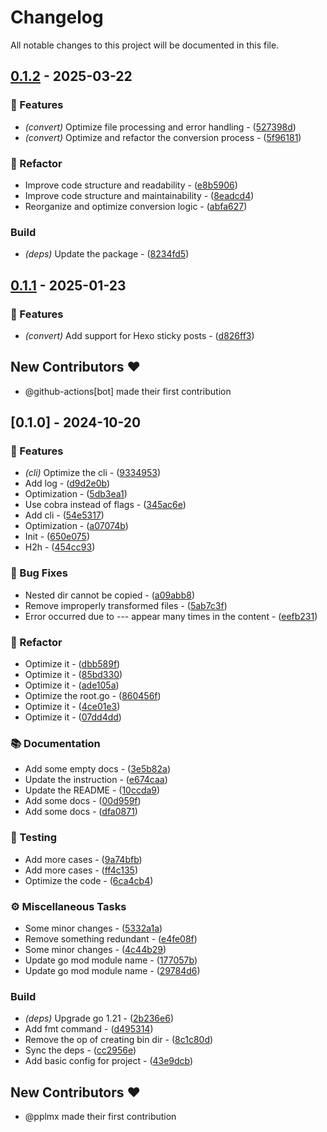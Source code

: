 # Changelog

All notable changes to this project will be documented in this file.

## [0.1.2](https://github.com/pplmx/h2h/compare/v0.1.1..v0.1.2) - 2025-03-22

### 🚀 Features

- *(convert)* Optimize file processing and error handling - ([527398d](https://github.com/pplmx/h2h/commit/527398d6333ef321b635c12cee01b57640c2e554))
- *(convert)* Optimize and refactor the conversion process - ([5f96181](https://github.com/pplmx/h2h/commit/5f961811d32819eba1a6595a5cc343ec9996ff3e))

### 🚜 Refactor

- Improve code structure and readability - ([e8b5906](https://github.com/pplmx/h2h/commit/e8b5906d6279a4ef8960c724f2fd007ad5afb5bd))
- Improve code structure and maintainability - ([8eadcd4](https://github.com/pplmx/h2h/commit/8eadcd48ff97c62f7e6d9c79cd816b0abeb87bec))
- Reorganize and optimize conversion logic - ([abfa627](https://github.com/pplmx/h2h/commit/abfa62729fd73802e77f113bec44067907667e9d))

### Build

- *(deps)* Update the package - ([8234fd5](https://github.com/pplmx/h2h/commit/8234fd57dbf968881298a1956eec5df433694aac))


## [0.1.1](https://github.com/pplmx/h2h/compare/v0.1.0..v0.1.1) - 2025-01-23

### 🚀 Features

- *(convert)* Add support for Hexo sticky posts - ([d826ff3](https://github.com/pplmx/h2h/commit/d826ff3dbe9cc6d57e786624c402de5d98255eed))

## New Contributors ❤️

* @github-actions[bot] made their first contribution

## [0.1.0] - 2024-10-20

### 🚀 Features

- *(cli)* Optimize the cli - ([9334953](https://github.com/pplmx/h2h/commit/933495390b455a5ac992ebfaf5ae0ebafdffeaec))
- Add log - ([d9d2e0b](https://github.com/pplmx/h2h/commit/d9d2e0bbb010edee2a0250971a7c6afff732b65d))
- Optimization - ([5db3ea1](https://github.com/pplmx/h2h/commit/5db3ea147854ea02a0279b0ee1727cb04270757f))
- Use cobra instead of flags - ([345ac6e](https://github.com/pplmx/h2h/commit/345ac6e282e3ef3a6919b97502a671655be828fb))
- Add cli - ([54e5317](https://github.com/pplmx/h2h/commit/54e5317f4cd913878e69804140b1f7b0c0e473ad))
- Optimization - ([a07074b](https://github.com/pplmx/h2h/commit/a07074b689d81f4c67a1c05514c309bf328a3ee7))
- Init - ([650e075](https://github.com/pplmx/h2h/commit/650e0754d52a61e01f16c67bf1d6a655b73157d1))
- H2h - ([454cc93](https://github.com/pplmx/h2h/commit/454cc937bb89ee12c47aaa49c95eb53a39a1e9c4))

### 🐛 Bug Fixes

- Nested dir cannot be copied - ([a09abb8](https://github.com/pplmx/h2h/commit/a09abb84c5085044791691cf18afef98db13140f))
- Remove improperly transformed files - ([5ab7c3f](https://github.com/pplmx/h2h/commit/5ab7c3ffd9b797f07613599a114c2d749ae16f21))
- Error occurred due to --- appear many times in the content - ([eefb231](https://github.com/pplmx/h2h/commit/eefb2317bf74aca88ed92fae07c95f4209b92e68))

### 🚜 Refactor

- Optimize it - ([dbb589f](https://github.com/pplmx/h2h/commit/dbb589f98ca4d03edd80a611e0d6a1689d257ca1))
- Optimize it - ([85bd330](https://github.com/pplmx/h2h/commit/85bd3305f0aaef218a5567e7fcf41a2a75a6bce5))
- Optimize it - ([ade105a](https://github.com/pplmx/h2h/commit/ade105a627d240de51e584715dcb7b3bf64e12b8))
- Optimize the root.go - ([860456f](https://github.com/pplmx/h2h/commit/860456f9d3799efc22bd8ab2578bacfee3c51359))
- Optimize it - ([4ce01e3](https://github.com/pplmx/h2h/commit/4ce01e3eb461d2992029ac1d55f4d31a68bb0476))
- Optimize it - ([07dd4dd](https://github.com/pplmx/h2h/commit/07dd4dd08237f4a0ad423bdde349a522f203c3a3))

### 📚 Documentation

- Add some empty docs - ([3e5b82a](https://github.com/pplmx/h2h/commit/3e5b82a6361a9fc02498c2ec3be72c84027c22da))
- Update the instruction - ([e674caa](https://github.com/pplmx/h2h/commit/e674caa08527e5ea6d68db5232d607c0e5a77204))
- Update the README - ([10ccda9](https://github.com/pplmx/h2h/commit/10ccda9afd2303359a618d375e3c5d4deac2e370))
- Add some docs - ([00d959f](https://github.com/pplmx/h2h/commit/00d959ffc12aeda5b35d447c0cf34511a92401f9))
- Add some docs - ([dfa0871](https://github.com/pplmx/h2h/commit/dfa087102f3f6a2f30f7963d62f95afd5cf3bf08))

### 🧪 Testing

- Add more cases - ([9a74bfb](https://github.com/pplmx/h2h/commit/9a74bfb4c622b1935d2289145c0c9bd58ac044ee))
- Add more cases - ([ff4c135](https://github.com/pplmx/h2h/commit/ff4c1359e947f7cc85d07dcc70980f4de0753c00))
- Optimize the code - ([6ca4cb4](https://github.com/pplmx/h2h/commit/6ca4cb4d14b9b5e17167988b874d8313d98a7a81))

### ⚙️ Miscellaneous Tasks

- Some minor changes - ([5332a1a](https://github.com/pplmx/h2h/commit/5332a1a459157178b0d9992558094da2143ec1d3))
- Remove something redundant - ([e4fe08f](https://github.com/pplmx/h2h/commit/e4fe08f499e358858523a5023570caa8114ef612))
- Some minor changes - ([4c44b29](https://github.com/pplmx/h2h/commit/4c44b2927ed542ed00b281234e2156c3e1bf5777))
- Update go mod module name - ([177057b](https://github.com/pplmx/h2h/commit/177057b274096850b3c68be3f04b31c7d560e312))
- Update go mod module name - ([29784d6](https://github.com/pplmx/h2h/commit/29784d67250ce72ce4bfc59d92cab2ed5ad1a153))

### Build

- *(deps)* Upgrade go 1.21 - ([2b236e6](https://github.com/pplmx/h2h/commit/2b236e648ac5a4c0428c6170545a4c30fe3fb729))
- Add fmt command - ([d495314](https://github.com/pplmx/h2h/commit/d4953148a297c19b5071abb7a362da30935c2cc6))
- Remove the op of creating bin dir - ([8c1c80d](https://github.com/pplmx/h2h/commit/8c1c80de9934aab0eed7810a0ccaa318e89cd938))
- Sync the deps - ([cc2956e](https://github.com/pplmx/h2h/commit/cc2956ef37c4de00896c1b2db79dcabd625a9d5f))
- Add basic config for project - ([43e9dcb](https://github.com/pplmx/h2h/commit/43e9dcb6dd88c7321c99196d1e2f45e1f013f66f))

## New Contributors ❤️

* @pplmx made their first contribution

<!-- generated by git-cliff -->
